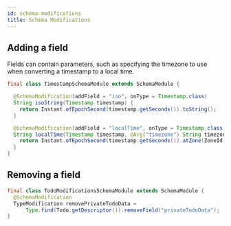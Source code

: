 ```yaml
---
id: schema-modifications
title: Schema Modifications
---
```


## Adding a field

Fields can contain parameters, such as specifying the timezone to use when
converting a timestamp to a local time.

```java
final class TimestampSchemaModule extends SchemaModule {

  @SchemaModification(addField = "iso", onType = Timestamp.class)
  String isoString(Timestamp timestamp) {
    return Instant.ofEpochSecond(timestamp.getSeconds()).toString();
  }

  @SchemaModification(addField = "localTime", onType = Timestamp.class)
  String localTime(Timestamp timestamp, @Arg("timezone") String timezone) {
    return Instant.ofEpochSecond(timestamp.getSeconds()).atZone(ZoneId.of(timezone)).toString();
  }
}
```

## Removing a field

```java
final class TodoModificationsSchemaModule extends SchemaModule {
  @SchemaModification
  TypeModification removePrivateTodoData =
      Type.find(Todo.getDescriptor()).removeField("privateTodoData");
}
```
